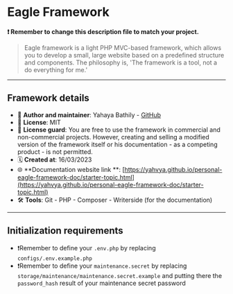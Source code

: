 # Eagle Framework

**❗ Remember to change this description file to match your project.**

> Eagle framework is a light PHP MVC-based framework, which allows you to develop a small, large website based on a
> predefined structure and components. The philosophy is, 'The framework is a tool, not a do everything for me.'

---

## Framework details

- 👤 **Author and maintainer**: Yahaya Bathily - [GitHub](https://github.com/yahvya)
- 📄 **License**: MIT
- 📄 **License guard**: You are free to use the framework in commercial and non-commercial projects. However, creating
  and selling a modified version of the framework itself or his documentation - as a competing product - is not
  permitted.
- 🗓️ **Created at**: 16/03/2023
- 🌐 **Documentation website link
  **: [https://yahvya.github.io/personal-eagle-framework-doc/starter-topic.html](https://yahvya.github.io/personal-eagle-framework-doc/starter-topic.html)
- 🛠️ **Tools**: Git - PHP - Composer - Writerside (for the documentation)

--- 

## Initialization requirements

- ❗Remember to define your ```.env.php``` by replacing ```configs/.env.example.php```
- ❗Remember to define your ```maintenance.secret``` by replacing ```storage/maintenance/maintenance.secret.example```
  and putting there the ```password_hash``` result of your maintenance secret password